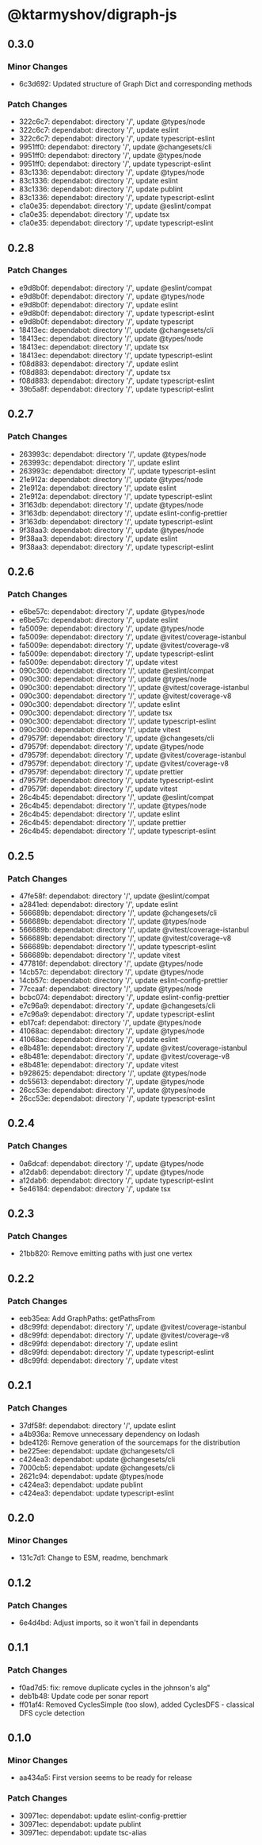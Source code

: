 # @ktarmyshov/digraph-js

## 0.3.0

### Minor Changes

- 6c3d692: Updated structure of Graph Dict and corresponding methods

### Patch Changes

- 322c6c7: dependabot: directory '/', update @types/node
- 322c6c7: dependabot: directory '/', update eslint
- 322c6c7: dependabot: directory '/', update typescript-eslint
- 9951ff0: dependabot: directory '/', update @changesets/cli
- 9951ff0: dependabot: directory '/', update @types/node
- 9951ff0: dependabot: directory '/', update typescript-eslint
- 83c1336: dependabot: directory '/', update @types/node
- 83c1336: dependabot: directory '/', update eslint
- 83c1336: dependabot: directory '/', update publint
- 83c1336: dependabot: directory '/', update typescript-eslint
- c1a0e35: dependabot: directory '/', update @eslint/compat
- c1a0e35: dependabot: directory '/', update tsx
- c1a0e35: dependabot: directory '/', update typescript-eslint

## 0.2.8

### Patch Changes

- e9d8b0f: dependabot: directory '/', update @eslint/compat
- e9d8b0f: dependabot: directory '/', update @types/node
- e9d8b0f: dependabot: directory '/', update eslint
- e9d8b0f: dependabot: directory '/', update typescript-eslint
- e9d8b0f: dependabot: directory '/', update typescript
- 18413ec: dependabot: directory '/', update @changesets/cli
- 18413ec: dependabot: directory '/', update @types/node
- 18413ec: dependabot: directory '/', update tsx
- 18413ec: dependabot: directory '/', update typescript-eslint
- f08d883: dependabot: directory '/', update eslint
- f08d883: dependabot: directory '/', update tsx
- f08d883: dependabot: directory '/', update typescript-eslint
- 39b5a8f: dependabot: directory '/', update typescript-eslint

## 0.2.7

### Patch Changes

- 263993c: dependabot: directory '/', update @types/node
- 263993c: dependabot: directory '/', update eslint
- 263993c: dependabot: directory '/', update typescript-eslint
- 21e912a: dependabot: directory '/', update @types/node
- 21e912a: dependabot: directory '/', update eslint
- 21e912a: dependabot: directory '/', update typescript-eslint
- 3f163db: dependabot: directory '/', update @types/node
- 3f163db: dependabot: directory '/', update eslint-config-prettier
- 3f163db: dependabot: directory '/', update typescript-eslint
- 9f38aa3: dependabot: directory '/', update @types/node
- 9f38aa3: dependabot: directory '/', update eslint
- 9f38aa3: dependabot: directory '/', update typescript-eslint

## 0.2.6

### Patch Changes

- e6be57c: dependabot: directory '/', update @types/node
- e6be57c: dependabot: directory '/', update eslint
- fa5009e: dependabot: directory '/', update @types/node
- fa5009e: dependabot: directory '/', update @vitest/coverage-istanbul
- fa5009e: dependabot: directory '/', update @vitest/coverage-v8
- fa5009e: dependabot: directory '/', update typescript-eslint
- fa5009e: dependabot: directory '/', update vitest
- 090c300: dependabot: directory '/', update @eslint/compat
- 090c300: dependabot: directory '/', update @types/node
- 090c300: dependabot: directory '/', update @vitest/coverage-istanbul
- 090c300: dependabot: directory '/', update @vitest/coverage-v8
- 090c300: dependabot: directory '/', update eslint
- 090c300: dependabot: directory '/', update tsx
- 090c300: dependabot: directory '/', update typescript-eslint
- 090c300: dependabot: directory '/', update vitest
- d79579f: dependabot: directory '/', update @changesets/cli
- d79579f: dependabot: directory '/', update @types/node
- d79579f: dependabot: directory '/', update @vitest/coverage-istanbul
- d79579f: dependabot: directory '/', update @vitest/coverage-v8
- d79579f: dependabot: directory '/', update prettier
- d79579f: dependabot: directory '/', update typescript-eslint
- d79579f: dependabot: directory '/', update vitest
- 26c4b45: dependabot: directory '/', update @eslint/compat
- 26c4b45: dependabot: directory '/', update @types/node
- 26c4b45: dependabot: directory '/', update eslint
- 26c4b45: dependabot: directory '/', update prettier
- 26c4b45: dependabot: directory '/', update typescript-eslint

## 0.2.5

### Patch Changes

- 47fe58f: dependabot: directory '/', update @eslint/compat
- a2841ed: dependabot: directory '/', update eslint
- 566689b: dependabot: directory '/', update @changesets/cli
- 566689b: dependabot: directory '/', update @types/node
- 566689b: dependabot: directory '/', update @vitest/coverage-istanbul
- 566689b: dependabot: directory '/', update @vitest/coverage-v8
- 566689b: dependabot: directory '/', update typescript-eslint
- 566689b: dependabot: directory '/', update vitest
- 477816f: dependabot: directory '/', update @types/node
- 14cb57c: dependabot: directory '/', update @types/node
- 14cb57c: dependabot: directory '/', update eslint-config-prettier
- 77ccaaf: dependabot: directory '/', update @types/node
- bcbc074: dependabot: directory '/', update eslint-config-prettier
- e7c96a9: dependabot: directory '/', update @changesets/cli
- e7c96a9: dependabot: directory '/', update typescript-eslint
- eb17caf: dependabot: directory '/', update @types/node
- 41068ac: dependabot: directory '/', update @types/node
- 41068ac: dependabot: directory '/', update eslint
- e8b481e: dependabot: directory '/', update @vitest/coverage-istanbul
- e8b481e: dependabot: directory '/', update @vitest/coverage-v8
- e8b481e: dependabot: directory '/', update vitest
- b928625: dependabot: directory '/', update @types/node
- dc55613: dependabot: directory '/', update @types/node
- 26cc53e: dependabot: directory '/', update @types/node
- 26cc53e: dependabot: directory '/', update typescript-eslint

## 0.2.4

### Patch Changes

- 0a6dcaf: dependabot: directory '/', update @types/node
- a12dab6: dependabot: directory '/', update @types/node
- a12dab6: dependabot: directory '/', update typescript-eslint
- 5e46184: dependabot: directory '/', update tsx

## 0.2.3

### Patch Changes

- 21bb820: Remove emitting paths with just one vertex

## 0.2.2

### Patch Changes

- eeb35ea: Add GraphPaths: getPathsFrom
- d8c99fd: dependabot: directory '/', update @vitest/coverage-istanbul
- d8c99fd: dependabot: directory '/', update @vitest/coverage-v8
- d8c99fd: dependabot: directory '/', update eslint
- d8c99fd: dependabot: directory '/', update typescript-eslint
- d8c99fd: dependabot: directory '/', update vitest

## 0.2.1

### Patch Changes

- 37df58f: dependabot: directory '/', update eslint
- a4b936a: Remove unnecessary dependency on lodash
- bde4126: Remove generation of the sourcemaps for the distribution
- be225ee: dependabot: update @changesets/cli
- c424ea3: dependabot: update @changesets/cli
- 7000cb5: dependabot: update @changesets/cli
- 2621c94: dependabot: update @types/node
- c424ea3: dependabot: update publint
- c424ea3: dependabot: update typescript-eslint

## 0.2.0

### Minor Changes

- 131c7d1: Change to ESM, readme, benchmark

## 0.1.2

### Patch Changes

- 6e4d4bd: Adjust imports, so it won't fail in dependants

## 0.1.1

### Patch Changes

- f0ad7d5: fix: remove duplicate cycles in the johnson's alg"
- deb1b48: Update code per sonar report
- ff01af4: Removed CyclesSimple (too slow), added CyclesDFS - classical DFS cycle detection

## 0.1.0

### Minor Changes

- aa434a5: First version seems to be ready for release

### Patch Changes

- 30971ec: dependabot: update eslint-config-prettier
- 30971ec: dependabot: update publint
- 30971ec: dependabot: update tsc-alias

